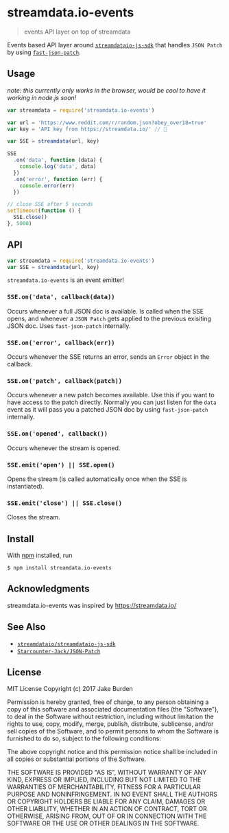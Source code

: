 # streamdata.io-events

> events API layer on top of streamdata

Events based API layer around [`streamdataio-js-sdk`](https://github.com/streamdataio/streamdataio-js-sdk) that handles `JSON Patch` by using [`fast-json-patch`](https://github.com/Starcounter-Jack/JSON-Patch).

## Usage

_note: this currently only works in the browser, would be cool to have it working in node.js soon!_

```js
var streamdata = require('streamdata.io-events')

var url = 'https://www.reddit.com/r/random.json?obey_over18=true'
var key = 'API key from https://streamdata.io/' // 🔑

var SSE = streamdata(url, key)

SSE
  .on('data', function (data) {
    console.log('data', data)
  })
  .on('error', function (err) {
    console.error(err)
  })

// close SSE after 5 seconds 
setTimeout(function () {
  SSE.close()
}, 5000)
```


## API

```js
var streamdata = require('streamdata.io-events')
var SSE = streamdata(url, key)
```

`streamdata.io-events` is an event emitter!


### `SSE.on('data', callback(data))`

Occurs whenever a full JSON doc is available.  Is called when the SSE opens, and whenever a `JSON Patch` gets applied to the previous exisiting JSON doc. Uses `fast-json-patch` internally.


### `SSE.on('error', callback(err))`
Occurs whenever the SSE returns an error, sends an `Error` object in the callback.


### `SSE.on('patch', callback(patch))`
Occurs whenever a new patch becomes available. Use this if you want to have access to the patch directly. Normally you can just listen for the `data` event as it will pass you a patched JSON doc by using `fast-json-patch` internally.

### `SSE.on('opened', callback())`
Occurs whenever the stream is opened.

### `SSE.emit('open') || SSE.open()`
Opens the stream (is called automatically once when the SSE is instantiated).

### `SSE.emit('close') || SSE.close()`
Closes the stream.



## Install

With [npm](https://npmjs.org/) installed, run

```
$ npm install streamdata.io-events
```

## Acknowledgments

streamdata.io-events was inspired by https://streamdata.io/

## See Also

- [`streamdataio/streamdataio-js-sdk`](https://github.com/streamdataio/streamdataio-js-sdk)
- [`Starcounter-Jack/JSON-Patch`](https://github.com/Starcounter-Jack/JSON-Patch)

## License

MIT License
Copyright (c) 2017 Jake Burden

Permission is hereby granted, free of charge, to any person obtaining a copy of this software and associated documentation files (the "Software"), to deal in the Software without restriction, including without limitation the rights to use, copy, modify, merge, publish, distribute, sublicense, and/or sell copies of the Software, and to permit persons to whom the Software is furnished to do so, subject to the following conditions:

The above copyright notice and this permission notice shall be included in all copies or substantial portions of the Software.

THE SOFTWARE IS PROVIDED "AS IS", WITHOUT WARRANTY OF ANY KIND, EXPRESS OR IMPLIED, INCLUDING BUT NOT LIMITED TO THE WARRANTIES OF MERCHANTABILITY, FITNESS FOR A PARTICULAR PURPOSE AND NONINFRINGEMENT. IN NO EVENT SHALL THE AUTHORS OR COPYRIGHT HOLDERS BE LIABLE FOR ANY CLAIM, DAMAGES OR OTHER LIABILITY, WHETHER IN AN ACTION OF CONTRACT, TORT OR OTHERWISE, ARISING FROM, OUT OF OR IN CONNECTION WITH THE SOFTWARE OR THE USE OR OTHER DEALINGS IN THE SOFTWARE.

